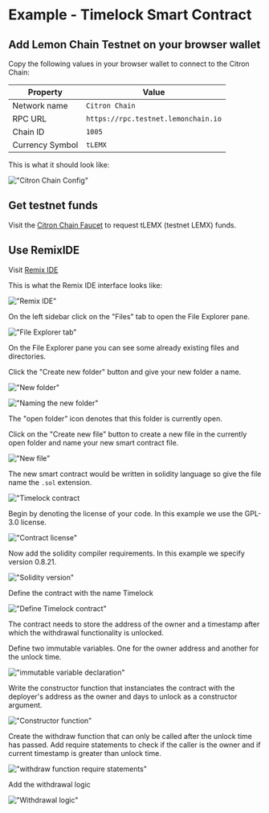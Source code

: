 # Example - Timelock Smart Contract

## Add Lemon Chain Testnet on your browser wallet

Copy the following values in your browser wallet to connect to the Citron Chain:

| Property           | Value                                   |
|--------------------|-----------------------------------------|
| Network name       | `Citron Chain`                         |
| RPC URL            | `https://rpc.testnet.lemonchain.io`    |
| Chain ID           | `1005`                                  |
| Currency Symbol    | `tLEMX`                                  |

This is what it should look like:

!["Citron Chain Config"](assets/img/network-parameters.png)

## Get testnet funds

Visit the [Citron Chain Faucet](http://example.com) to request tLEMX (testnet LEMX) funds.

## Use RemixIDE

Visit [Remix IDE](https://remix.ethereum.org/)

This is what the Remix IDE interface looks like:

!["Remix IDE"](assets/img/remix.png)

On the left sidebar click on the "Files" tab to open the File Explorer pane.

!["File Explorer tab"](assets/img/explorer-tab.png)

On the File Explorer pane you can see some already existing files and directories.

Click the "Create new folder" button and give your new folder a name.

!["New folder"](assets/img/new-folder.png)

!["Naming the new folder"](assets/img/new-folder-name.png)

The "open folder" icon denotes that this folder is currently open.

Click on the "Create new file" button to create a new file in the currently open folder and name your new smart contract file.  

!["New file"](assets/img/new-file.png)

The new smart contract would be written in solidity language so give the file name the `.sol` extension.

!["Timelock contract](assets/img/timelock-contract.png)

Begin by denoting the license of your code. In this example we use the GPL-3.0 license.

!["Contract license"](assets/img/contract-license.png)

Now add the solidity compiler requirements. In this example we specify version 0.8.21.

!["Solidity version"](assets/img/contract-solidity-version.png)

Define the contract with the name Timelock

!["Define Timelock contract"](assets/img/define-contract.png)

The contract needs to store the address of the owner and a timestamp after which the withdrawal functionality is unlocked.

Define two immutable variables. One for the owner address and another for the unlock time.

!["immutable variable declaration"](assets/img/variable-declaration.png)

Write the constructor function that instanciates the contract with the deployer's address as the owner and days to unlock as a constructor argument.

!["Constructor function"](assets/img/contract-constructor.png)

Create the withdraw function that can only be called after the unlock time has passed. Add require statements to check if the caller is the owner and if current timestamp is greater than unlock time.

!["withdraw function require statements"](assets/img/withdraw-function-require.png)

Add the withdrawal logic

!["Withdrawal logic"](assets/img/contract-withdraw-logic.png)
